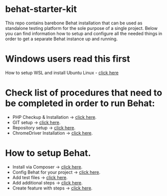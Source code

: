 # behat-starter-kit
This repo contains barebone Behat installation that can be used as standalone testing platform for the sole purpose of a single project. Below you can find information how to setup and configure all the needed things in order to get a separate Behat instance up and running.

# Windows users read this first
How to setup WSL and install Ubuntu Linux - [click here](https://github.com/plamen-penev-ffw/behat-starter-kit/blob/master/WSL.md)

# Check list of procedures that need to be completed in order to run Behat:

* PHP Checkup & Installation -> [click here](https://github.com/plamen-penev-ffw/behat-starter-kit/blob/master/PHP.md).
* GIT setup -> [click here](https://github.com/plamen-penev-ffw/behat-starter-kit/blob/master/GIT.md). 
* Repository setup -> [click here](https://github.com/plamen-penev-ffw/behat-starter-kit/blob/master/REPOSITORY.md).  
* ChromeDriver Installation -> [click here](https://github.com/plamen-penev-ffw/behat-starter-kit/blob/master/CHROMEDRIVER.md).

# How to setup Behat.
* Install via Composer -> [click here](https://github.com/plamen-penev-ffw/behat-starter-kit/blob/master/COMPOSER.md).
* Config Behat for your project -> [click here](https://github.com/plamen-penev-ffw/behat-starter-kit/blob/master/CONFIG.md).
* Add test files -> [click here](https://github.com/plamen-penev-ffw/behat-starter-kit/blob/master/COMPOSER.md).
* Add additional steps -> [click here](https://github.com/plamen-penev-ffw/behat-starter-kit/blob/master/COMPOSER.md).
* Create feature with steps -> [click here](https://github.com/plamen-penev-ffw/behat-starter-kit/blob/master/COMPOSER.md).
